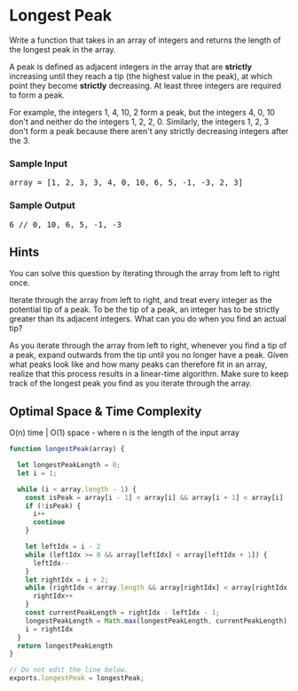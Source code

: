 # Longest Peak

<div class="html">
<p>
  Write a function that takes in an array of integers and returns the length of
  the longest peak in the array.
</p>
<p>
  A peak is defined as adjacent integers in the array that are <b>strictly</b>
  increasing until they reach a tip (the highest value in the peak), at which
  point they become <b>strictly</b> decreasing. At least three integers are required to
  form a peak.
</p>
<p>
  For example, the integers <span>1, 4, 10, 2</span> form a peak, but the
  integers <span>4, 0, 10</span> don't and neither do the integers
  <span>1, 2, 2, 0</span>. Similarly, the integers <span>1, 2, 3</span> don't
  form a peak because there aren't any strictly decreasing integers after the
  <span>3</span>.
</p>
<h3>Sample Input</h3>
<pre><span class="CodeEditor-promptParameter">array</span> = [1, 2, 3, 3, 4, 0, 10, 6, 5, -1, -3, 2, 3]
</pre>
<h3>Sample Output</h3>
<pre>6 <span class="CodeEditor-promptComment">// 0, 10, 6, 5, -1, -3</span>
</pre>
</div>

<h2>Hints</h2>

<p>
You can solve this question by iterating through the array from left to right once.
</p>
<p>
Iterate through the array from left to right, and treat every integer as the potential tip of a peak. To be the tip of a peak, an integer has to be strictly greater than its adjacent integers. What can you do when you find an actual tip?
</p>
<p>
As you iterate through the array from left to right, whenever you find a tip of a peak, expand outwards from the tip until you no longer have a peak. Given what peaks look like and how many peaks can therefore fit in an array, realize that this process results in a linear-time algorithm. Make sure to keep track of the longest peak you find as you iterate through the array.
</p>
<h2>Optimal Space & Time Complexity</h2>

O(n) time | O(1) space - where n is the length of the input array

```javascript
function longestPeak(array) {

  let longestPeakLength = 0;
  let i = 1;

  while (i < array.length - 1) {
    const isPeak = array[i - 1] < array[i] && array[i + 1] < array[i]
    if (!isPeak) {
      i++
      continue
    }

    let leftIdx = i - 2
    while (leftIdx >= 0 && array[leftIdx] < array[leftIdx + 1]) {
      leftIdx--
    }
    let rightIdx = i + 2;
    while (rightIdx < array.length && array[rightIdx] < array[rightIdx - 1]) {
      rightIdx++
    }
    const currentPeakLength = rightIdx - leftIdx - 1;
    longestPeakLength = Math.max(longestPeakLength, currentPeakLength)
    i = rightIdx
  }
  return longestPeakLength
}

// Do not edit the line below.
exports.longestPeak = longestPeak;



```